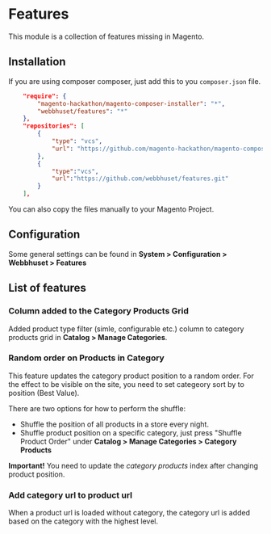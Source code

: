 # Features

This module is a collection of features missing in Magento.

## Installation

If you are using composer composer, just add this to you `composer.json` file.
```json
    "require": {
        "magento-hackathon/magento-composer-installer": "*",
        "webbhuset/features": "*"
    },
    "repositories": [
        {
            "type": "vcs",
            "url": "https://github.com/magento-hackathon/magento-composer-installer"
        },
        {
            "type":"vcs",
            "url":"https://github.com/webbhuset/features.git"
        }
    ],
```

You can also copy the files manually to your Magento Project.

## Configuration

Some general settings can be found in __System > Configuration > Webbhuset > Features__

## List of features

### Column added to the Category Products Grid

Added product type filter (simle, configurable etc.) column to category products grid in __Catalog > Manage Categories__.

### Random order on Products in Category

This feature updates the category product position to a random order. For the effect to be visible on the site, you need to set categeory sort by to position (Best Value).

There are two options for how to perform the shuffle:

* Shuffle the position of all products in a store every night.
* Shuffle product position on a specific category, just press "Shuffle Product Order" under __Catalog > Manage Categories > Category Products__

__Important!__ You need to update the _category products_ index after changing product position. 

### Add category url to product url ###

When a product url is loaded without category, the category url is added based on the category with the highest level.